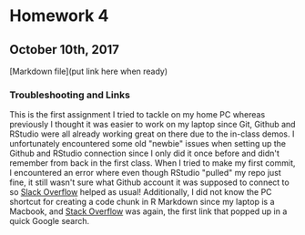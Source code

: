 # Homework 4

## October 10th, 2017

[Markdown file](put link here when ready)

### Troubleshooting and Links

This is the first assignment I tried to tackle on my home PC whereas previously I thought it was easier to work on my laptop since Git, Github and RStudio were all already working great on there due to the in-class demos. I unfortunately encountered some old "newbie" issues when setting up the Github and RStudio connection since I only did it once before and didn't remember from back in the first class. When I tried to make my first commit, I encountered an error where even though RStudio "pulled" my repo just fine, it still wasn't sure what Github account it was supposed to connect to so [Slack Overflow](https://stackoverflow.com/questions/11656761/git-please-tell-me-who-you-are-error) helped as usual! Additionally, I did not know the PC shortcut for creating a code chunk in R Markdown since my laptop is a Macbook, and [Stack Overflow](https://stackoverflow.com/questions/30938280/keyboard-shortcut-to-produce-code-chunk-brackets-in-markdown-in-r-for-rstudio) was again, the first link that popped up in a quick Google search.
